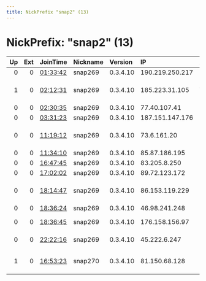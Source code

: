 ```yaml
---
title: NickPrefix "snap2" (13)
---
```


# NickPrefix: "snap2" (13)

|   Up |   Ext | JoinTime                                                                                            | Nickname   | Version   | IP              | AS                                       | CC   |   ORp |   Dirp | OS    | Contact   |   eFamMembers |
|-----:|------:|:----------------------------------------------------------------------------------------------------|:-----------|:----------|:----------------|:-----------------------------------------|:-----|------:|-------:|:------|:----------|--------------:|
|    0 |     0 | [01:33:42](https://metrics.torproject.org/rs.html#details/7FC961B937EB97ADA27EA27C73F58E98398E4C5D) | snap269    | 0.3.4.10  | 190.219.250.217 | Cable Onda                               | pa   | 40567 |      0 | Linux | None      |             1 |
|    1 |     0 | [02:12:31](https://metrics.torproject.org/rs.html#details/77B5A5A2C518CCB7175A712A7CCCB4530912173D) | snap269    | 0.3.4.10  | 185.223.31.105  | Dennis Rainer Warnholz trading as active | de   | 46451 |      0 | Linux | None      |             1 |
|    0 |     0 | [02:30:35](https://metrics.torproject.org/rs.html#details/E465C81602034DD7518914EA48AD9EBF372B7E9C) | snap269    | 0.3.4.10  | 77.40.107.41    | Rostelecom                               | ru   | 40987 |      0 | Linux | None      |             1 |
|    0 |     0 | [03:31:23](https://metrics.torproject.org/rs.html#details/DB448B78D4805D0A218ECA5BFA6C5DFC35796C79) | snap269    | 0.3.4.10  | 187.151.147.176 | Uninet S.A. de C.V.                      | mx   | 43043 |      0 | Linux | None      |             1 |
|    0 |     0 | [11:19:12](https://metrics.torproject.org/rs.html#details/D833BC1A22A36D6FED3141BEB55E26865370B028) | snap269    | 0.3.4.10  | 73.6.161.20     | Comcast Cable Communications, LLC        | us   | 44065 |      0 | Linux | None      |             1 |
|    0 |     0 | [11:34:10](https://metrics.torproject.org/rs.html#details/AF6C7CBB434F681ADD0189E83A546765EDE01134) | snap269    | 0.3.4.10  | 85.87.186.195   | Euskaltel S.A.                           | es   | 36485 |      0 | Linux | None      |             1 |
|    0 |     0 | [16:47:45](https://metrics.torproject.org/rs.html#details/7D5B6C9171954E60E93CB37DE5D1CED53E7D826D) | snap269    | 0.3.4.10  | 83.205.8.250    | Orange                                   | fr   | 37599 |      0 | Linux | None      |             1 |
|    0 |     0 | [17:02:02](https://metrics.torproject.org/rs.html#details/FABCAC006ADDEC60B92A22503059D261493D8438) | snap269    | 0.3.4.10  | 89.72.123.172   | Liberty Global B.V.                      | pl   | 36163 |      0 | Linux | None      |             1 |
|    0 |     0 | [18:14:47](https://metrics.torproject.org/rs.html#details/25C1B441277E56ED49399FB38BA1FAFDD99E2959) | snap269    | 0.3.4.10  | 86.153.119.229  | British Telecommunications PLC           | gb   | 36127 |      0 | Linux | None      |             1 |
|    0 |     0 | [18:36:24](https://metrics.torproject.org/rs.html#details/FDA8DF4887D67C8CBD5AD12C9B74A6A7306CE63C) | snap269    | 0.3.4.10  | 46.98.241.248   | ISP Fregat Ltd.                          | ua   | 34951 |      0 | Linux | None      |             1 |
|    0 |     0 | [18:36:45](https://metrics.torproject.org/rs.html#details/D705301FE171FCC232BF4ED49C8BFC411B512E29) | snap269    | 0.3.4.10  | 176.158.156.97  | Bouygues Telecom SA                      | fr   | 46289 |      0 | Linux | None      |             1 |
|    0 |     0 | [22:22:16](https://metrics.torproject.org/rs.html#details/F807F116E05A6B91F9716E262852648BDBEC959F) | snap269    | 0.3.4.10  | 45.222.6.247    | DIRECTEL-COMMUNICATIONS                  | za   | 35167 |      0 | Linux | None      |             1 |
|    1 |     0 | [16:53:23](https://metrics.torproject.org/rs.html#details/15664FE11C66D4E494C068B34484236C85D73A59) | snap270    | 0.3.4.10  | 81.150.68.128   | British Telecommunications PLC           | gb   | 35643 |      0 | Linux | None      |             1 |
